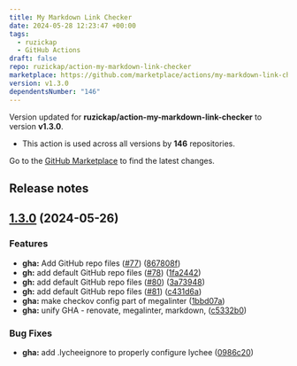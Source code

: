 ```yaml
---
title: My Markdown Link Checker
date: 2024-05-28 12:23:47 +00:00
tags:
  - ruzickap
  - GitHub Actions
draft: false
repo: ruzickap/action-my-markdown-link-checker
marketplace: https://github.com/marketplace/actions/my-markdown-link-checker
version: v1.3.0
dependentsNumber: "146"
---
```



Version updated for **ruzickap/action-my-markdown-link-checker** to version **v1.3.0**.
- This action is used across all versions by **146** repositories.

Go to the [GitHub Marketplace](https://github.com/marketplace/actions/my-markdown-link-checker) to find the latest changes.

## Release notes

## [1.3.0](https://github.com/ruzickap/action-my-markdown-link-checker/compare/v1.2.0...v1.3.0) (2024-05-26)


### Features

* **gha:** Add GitHub repo files ([#77](https://github.com/ruzickap/action-my-markdown-link-checker/issues/77)) ([867808f](https://github.com/ruzickap/action-my-markdown-link-checker/commit/867808f16825d0a568c7bc38748d45879de07490))
* **gh:** add default GitHub repo files ([#78](https://github.com/ruzickap/action-my-markdown-link-checker/issues/78)) ([1fa2442](https://github.com/ruzickap/action-my-markdown-link-checker/commit/1fa24426c105e4c45d670825e537c9657d8d718c))
* **gh:** add default GitHub repo files ([#80](https://github.com/ruzickap/action-my-markdown-link-checker/issues/80)) ([3a73948](https://github.com/ruzickap/action-my-markdown-link-checker/commit/3a73948959ba9f88ffb8eed15c00d937d7c7a1f4))
* **gh:** add default GitHub repo files ([#81](https://github.com/ruzickap/action-my-markdown-link-checker/issues/81)) ([c431d6a](https://github.com/ruzickap/action-my-markdown-link-checker/commit/c431d6a0f19c943ae1a86c0fcd13f76f4b87e1ff))
* **gha:** make checkov config part of megalinter ([1bbd07a](https://github.com/ruzickap/action-my-markdown-link-checker/commit/1bbd07a218dc560b107405f39956762f7b5d447e))
* **gha:** unify GHA - renovate, megalinter, markdown, ([c5332b0](https://github.com/ruzickap/action-my-markdown-link-checker/commit/c5332b093e0b4a4877392d714db0e99c8fa4fb1a))


### Bug Fixes

* **gha:** add .lycheeignore to properly configure lychee ([0986c20](https://github.com/ruzickap/action-my-markdown-link-checker/commit/0986c203b51776c77b1e560106a715c2ba5e726c))
